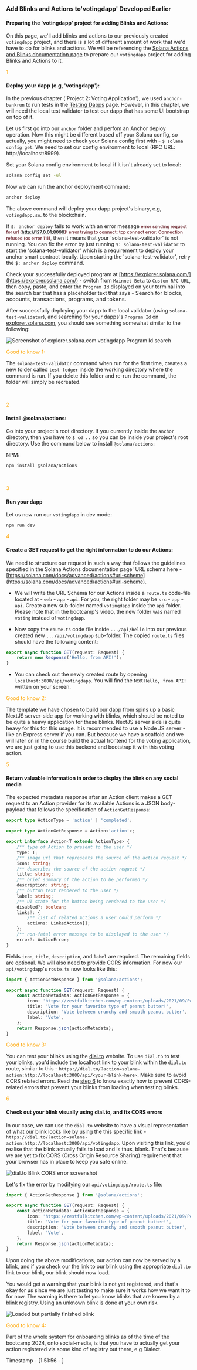 <h3>Add Blinks and Actions to'votingdapp' Developed Earlier</h3>

#### Preparing the 'votingdapp' project for adding Blinks and Actions:

On this page, we'll add blinks and actions to our previously created `votingdapp` project, and there is a lot of different amount of work that we'd have to do for blinks and actions. We will be referencing the [Solana Actions and Blinks documentation page](https://solana.com/docs/advanced/actions) to prepare our `votingdapp` project for adding Blinks and Actions to it.

<span style="color: orange;">1</span>

#### Deploy your dapp (e.g, 'votingdapp'):

In the previous chapter ('Project 2: Voting Application'), we used `anchor-bankrun` to run tests in the [Testing Dapps](10.%20Testing%20Dapps.md) page. However, in this chapter, we will need the local test validator to test our dapp that has some UI bootstrap on top of it.

Let us first go into our `anchor` folder and perfom an Anchor deploy operation. Now this might be different based off your Solana config, so actually, you might need to check your Solana config first with - `$ solana config get`. We need to set our config environment to local (RPC URL: http://localhost:8999).

Set your Solana config environment to local if it isn't already set to local:

```bash
solana config set -ul
```

Now we can run the anchor deployment command:

```bash
anchor deploy
```

The above command will deploy your dapp project's binary, e.g, `votingdapp.so`. to the blockchain.

If `$: anchor deploy` fails to work with an error message <span style="color: #722f37; font-size: 12; font-weight: 600;">error sending request for url (http://127.0.01;8099): error trying to connect: tcp connect error: Connection refused (os error 111)</span>, then it means that your 'solana-test-validator' is not running. You can fix the error by just running `$: solana-test-validator` to start the 'solana-test-validator' which is a requirement to deploy your anchor smart contract locally. Upon starting the 'solana-test-validator', retry the `$: anchor deploy` command.

Check your successfully deployed program at [https://explorer.solana.com/](https://explorer.solana.com/) - switch from `Mainnet Beta` to `Custom RPC URL`, then copy, paste, and enter the `Program Id` displayed on your terminal into the search bar that has a placeholder text that says - <small style="font-size: 14.5px; letter-spacing: 0.25px;">Search for blocks, accounts, transactions, programs, and tokens</small>.

After successfully deploying your dapp to the local validator (using `solana-test-validator`), and searching for your dapps's `Program Id` on [explorer.solana.com](explorer.solana.com), you should see something somewhat similar to the following:

![Screenshot of explorer.solana.com votingdapp Program Id search](./assets/explorer.solana.com-votingdapp-Program-Id-search-result.png 'Result of the search for our votingdapp Program Id on Solana Explorer')

<span style="color: orange;">Good to know 1:</span>

The `solana-test-validator` command when run for the first time, creates a new folder called `test-ledger` inside the working directory where the command is run. If you delete this folder and re-run the command, the folder will simply be recreated.

<br/>

<span style="color: orange;">2</span>

#### Install @solana/actions:

Go into your project's root directory. If you currently inside the `anchor` directory, then you have to `$ cd ..` so you can be inside your project's root directory. Use the command below to install `@solana/actions`:

NPM:

```bash
npm install @solana/actions
```

<br/>

<span style="color: orange;">3</span>

#### Run your dapp

Let us now run our `votingdapp` in dev mode:

```
npm run dev
```

<span style="color: orange;">4</span>

#### Create a GET request to get the right information to do our Actions:

We need to structure our request in such a way that follows the guidelines specified in the Solana Actions documentation page' URL schema here - [https://solana.com/docs/advanced/actions#url-scheme](https://solana.com/docs/advanced/actions#url-scheme).

- We will write the URL Schema for our Actions inside a `route.ts` code-file located at - `web` - `app` - `api`. For you, the right folder may be `src` - `app` - `api`. Create a new sub-folder named `votingdapp` inside the `api` folder. Please note that in the bootcamp's video, the new folder was named `voting` instead of `votingdapp`.

- Now copy the `route.ts` code file inside `.../api/hello` into our previous created new `.../api/votingdapp` sub-folder. The copied `route.ts` files should have the following content:

```ts
export async function GET(request: Request) {
	return new Response('Hello, from API!');
}
```

- You can check out the newly created route by opening `localhost:3000/api/votingdapp`. You will find the text `Hello, from API!` written on your screen.

<span style="color: orange;">Good to know 2:</span>

The template we have chosen to build our dapp from spins up a basic NextJS server-side app for working with blinks, which should be noted to be quite a heavy application for these blinks. NextJS server side is quite heavy for this for this usage. It is recommended to use a Node JS server - like an Express server if you can. But because we have a scaffold and we will later on in the course build the actual frontend for the voting application, we are just going to use this backend and bootstrap it with this voting action.

<span style="color: orange;">5</span>

#### Return valuable information in order to display the blink on any social media

The expected metadata response after an Action client makes a GET request to an Action provider for its available Actions is a JSON body-payload that follows the specification of `ActionGetResponse`:

```ts
export type ActionType = 'action' | 'completed';

export type ActionGetResponse = Action<'action'>;

export interface Action<T extends ActionType> {
	/** type of Action to present to the user */
	type: T;
	/** image url that represents the source of the action request */
	icon: string;
	/** describes the source of the action request */
	title: string;
	/** brief summary of the action to be performed */
	description: string;
	/** button text rendered to the user */
	label: string;
	/** UI state for the button being rendered to the user */
	disabled?: boolean;
	links?: {
		/** list of related Actions a user could perform */
		actions: LinkedAction[];
	};
	/** non-fatal error message to be displayed to the user */
	error?: ActionError;
}
```

Fields `icon`, `title`, `description`, and `label` are required. The remaining fields are optional. We will also need to provide CORS information. For now our `api/votingdapp`'s `route.ts` now looks like this:

```ts
import { ActionGetResponse } from '@solana/actions';

export async function GET(request: Request) {
	const actionMetadata: ActionGetResponse = {
		icon: 'https://zestfulkitchen.com/wp-content/uploads/2021/09/Peanut-butter_hero_for-web-2.jpg',
		title: 'Vote for your favorite type of peanut butter!',
		description: 'Vote between crunchy and smooth peanut butter',
		label: 'Vote',
	};
	return Response.json(actionMetadata);
}
```

<span style="color: orange;">Good to know 3:</span>

You can test your blinks using the [dial.to](dial.to) website. To use `dial.to` to test your blinks, you'd include the localhost link to your blink within the `dial.to` route, similar to this - `https://dial.to/?action=solana-action:http://localhost:3000/api/<your-blink-here>`. Make sure to avoid CORS related errors. Read the [step 6](#check-out-your-blink-visually-using-dialto-and-fix-cors-errors) to know exactly how to prevent CORS-related errors that prevent your blinks from loading when testing blinks.

<span style="color: orange;">6</span>

#### Check out your blink visually using dial.to, and fix CORS errors

In our case, we can use the `dial.to` website to have a visual representation of what our blink looks like by using the this specific link - `https://dial.to/?action=solana-action:http://localhost:3000/api/votingdapp`. Upon visiting this link, you'd realise that the blink actually fails to load and is thus, blank. That's because we are yet to fix CORS (Cross Origin Resource Sharing) requirement that your browser has in place to keep you safe online.

![dial.to Blink CORS error screenshot](./assets/dial.to-blink-cors-error-screenshot.png 'https://dial.to blink CORS error')

Let's fix the error by modifying our `api/votingdapp/route.ts` file:

```ts
import { ActionGetResponse } from '@solana/actions';

export async function GET(request: Request) {
	const actionMetadata: ActionGetResponse = {
		icon: 'https://zestfulkitchen.com/wp-content/uploads/2021/09/Peanut-butter_hero_for-web-2.jpg',
		title: 'Vote for your favorite type of peanut butter!',
		description: 'Vote between crunchy and smooth peanut butter',
		label: 'Vote',
	};
	return Response.json(actionMetadata);
}
```

Upon doing the above modifications, our action can now be served by a blink, and if you check our the link to our blink using the appropriate `dial.to` link to our blink, our blink should now load.

You would get a warning that your blink is not yet registered, and that's okay for us since we are just testing to make sure it works how we want it to for now. The warning is there to let you know blinks that are known by a blink registry. Using an unknown blink is done at your own risk.

![Loaded but partially finished blink](./assets/loaded-but-partially-finished-blink.png 'Dial.to warning that our blink is yet to be registered')

<span style="color: orange;">Good to know 4:</span>

Part of the whole system for onboarding blinks as of the time of the bootcamp 2024, onto social-media, is that you have to actually get your action registered via some kind of registry out there, e.g Dialect.

Timestamp - [1:51:56 - ]
